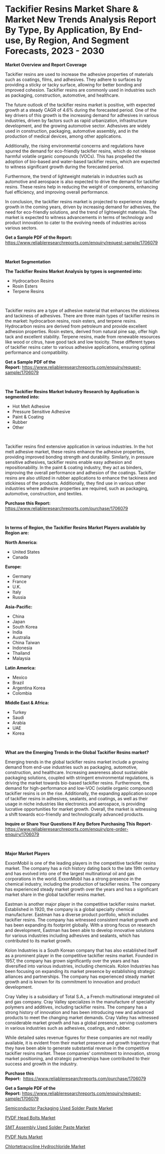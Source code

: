 <p><h1>Tackifier Resins Market Share & Market New Trends Analysis Report By Type, By Application, By End-use, By Region, And Segment Forecasts, 2023 - 2030</h1></p><p><strong>Market Overview and Report Coverage</strong></p>
<p><p>Tackifier resins are used to increase the adhesive properties of materials such as coatings, films, and adhesives. They adhere to surfaces by providing a sticky or tacky surface, allowing for better bonding and improved cohesion. Tackifier resins are commonly used in industries such as packaging, construction, automotive, and healthcare.</p><p>The future outlook of the tackifier resins market is positive, with expected growth at a steady CAGR of 4.6% during the forecasted period. One of the key drivers of this growth is the increasing demand for adhesives in various industries, driven by factors such as rapid urbanization, infrastructure development, and the growing automotive sector. Adhesives are widely used in construction, packaging, automotive assembly, and in the production of medical devices, among other applications.</p><p>Additionally, the rising environmental concerns and regulations have spurred the demand for eco-friendly tackifier resins, which do not release harmful volatile organic compounds (VOCs). This has propelled the adoption of bio-based and water-based tackifier resins, which are expected to witness significant growth during the forecasted period.</p><p>Furthermore, the trend of lightweight materials in industries such as automotive and aerospace is also expected to drive the demand for tackifier resins. These resins help in reducing the weight of components, enhancing fuel efficiency, and improving overall performance.</p><p>In conclusion, the tackifier resins market is projected to experience steady growth in the coming years, driven by increasing demand for adhesives, the need for eco-friendly solutions, and the trend of lightweight materials. The market is expected to witness advancements in terms of technology and product innovation to cater to the evolving needs of industries across various sectors.</p></p>
<p><strong>Get a Sample PDF of the Report:</strong> <a href="https://www.reliableresearchreports.com/enquiry/request-sample/1706079">https://www.reliableresearchreports.com/enquiry/request-sample/1706079</a></p>
<p>&nbsp;</p>
<p><strong>Market Segmentation</strong></p>
<p><strong>The Tackifier Resins Market Analysis by types is segmented into:</strong></p>
<p><ul><li>Hydrocarbon Resins</li><li>Rosin Esters</li><li>Terpene Resins</li></ul></p>
<p>&nbsp;</p>
<p><p>Tackifier resins are a type of adhesive material that enhances the stickiness and tackiness of adhesives. There are three main types of tackifier resins in the market: hydrocarbon resins, rosin esters, and terpene resins. Hydrocarbon resins are derived from petroleum and provide excellent adhesion properties. Rosin esters, derived from natural pine sap, offer high tack and excellent stability. Terpene resins, made from renewable resources like wood or citrus, have good tack and low toxicity. These different types of tackifier resins cater to various adhesive applications, ensuring optimal performance and compatibility.</p></p>
<p><strong>Get a Sample PDF of the Report:</strong>&nbsp;<a href="https://www.reliableresearchreports.com/enquiry/request-sample/1706079">https://www.reliableresearchreports.com/enquiry/request-sample/1706079</a></p>
<p>&nbsp;</p>
<p><strong>The Tackifier Resins Market Industry Research by Application is segmented into:</strong></p>
<p><ul><li>Hot Melt Adhesive</li><li>Pressure Sensitive Adhesive</li><li>Paint & Coating</li><li>Rubber</li><li>Other</li></ul></p>
<p>&nbsp;</p>
<p><p>Tackifier resins find extensive application in various industries. In the hot melt adhesive market, these resins enhance the adhesive properties, providing improved bonding strength and durability. Similarly, in pressure sensitive adhesives, tackifier resins enable easy adhesion and repositionability. In the paint & coating industry, they act as binders, improving the overall performance and adhesion of the coatings. Tackifier resins are also utilized in rubber applications to enhance the tackiness and stickiness of the products. Additionally, they find use in various other industries where adhesive properties are required, such as packaging, automotive, construction, and textiles.</p></p>
<p><strong>Purchase this Report:</strong>&nbsp; <a href="https://www.reliableresearchreports.com/purchase/1706079">https://www.reliableresearchreports.com/purchase/1706079</a></p>
<p>&nbsp;</p>
<p><strong>In terms of Region, the Tackifier Resins Market Players available by Region are:</strong></p>
<p>
    <p> <strong> North America: </strong>
        <ul>
            <li>United States</li>
            <li>Canada</li>
        </ul>
        </p> 
    <p> <strong> Europe: </strong>
        <ul>
            <li>Germany</li>
            <li>France</li>
            <li>U.K.</li>
            <li>Italy</li>
            <li>Russia</li>
        </ul>
        </p> 
    <p> <strong> Asia-Pacific: </strong>
        <ul>
            <li>China</li>
            <li>Japan</li>
            <li>South Korea</li>
            <li>India</li>
            <li>Australia</li>
            <li>China Taiwan</li>
            <li>Indonesia</li>
            <li>Thailand</li>
            <li>Malaysia</li>
        </ul>
        </p> 
    <p> <strong> Latin America: </strong>
        <ul>
            <li>Mexico</li>
            <li>Brazil</li>
            <li>Argentina Korea</li>
            <li>Colombia</li>
        </ul>
        </p> 
    <p> <strong> Middle East & Africa: </strong>
        <ul>
            <li>Turkey</li>
            <li>Saudi</li>
            <li>Arabia</li>
            <li>UAE</li>
            <li>Korea</li>
        </ul>
    </p>
    </p>
<p>&nbsp;</p>
<p><strong>What are the Emerging Trends in the Global Tackifier Resins market?</strong></p>
<p><p>Emerging trends in the global tackifier resins market include a growing demand from end-use industries such as packaging, automotive, construction, and healthcare. Increasing awareness about sustainable packaging solutions, coupled with stringent environmental regulations, is driving the market towards bio-based tackifier resins. Furthermore, the demand for high-performance and low-VOC (volatile organic compound) tackifier resins is on the rise. Additionally, the expanding application scope of tackifier resins in adhesives, sealants, and coatings, as well as their usage in niche industries like electronics and aerospace, is providing lucrative opportunities for market growth. Overall, the market is witnessing a shift towards eco-friendly and technologically advanced products.</p></p>
<p><strong>Inquire or Share Your Questions If Any Before Purchasing This Report</strong>- <a href="https://www.reliableresearchreports.com/enquiry/pre-order-enquiry/1706079">https://www.reliableresearchreports.com/enquiry/pre-order-enquiry/1706079</a></p>
<p>&nbsp;</p>
<p><strong>Major Market Players</strong></p>
<p><p>ExxonMobil is one of the leading players in the competitive tackifier resins market. The company has a rich history dating back to the late 19th century and has evolved into one of the largest multinational oil and gas corporations in the world. ExxonMobil has a strong presence in the chemical industry, including the production of tackifier resins. The company has experienced steady market growth over the years and has a significant market share in the global tackifier resins market. </p><p>Eastman is another major player in the competitive tackifier resins market. Established in 1920, the company is a global specialty chemical manufacturer. Eastman has a diverse product portfolio, which includes tackifier resins. The company has witnessed consistent market growth and has been expanding its footprint globally. With a strong focus on research and development, Eastman has been able to develop innovative solutions for various industries including adhesives and sealants, which has contributed to its market growth.</p><p>Kolon Industries is a South Korean company that has also established itself as a prominent player in the competitive tackifier resins market. Founded in 1957, the company has grown significantly over the years and has diversified into various industries, including chemicals. Kolon Industries has been focusing on expanding its market presence by establishing strategic alliances and partnerships. The company has experienced steady market growth and is known for its commitment to innovation and product development.</p><p>Cray Valley is a subsidiary of Total S.A., a French multinational integrated oil and gas company. Cray Valley specializes in the manufacture of specialty polymers and additives, including tackifier resins. The company has a strong history of innovation and has been introducing new and advanced products to meet the changing market demands. Cray Valley has witnessed considerable market growth and has a global presence, serving customers in various industries such as adhesives, coatings, and rubber.</p><p>While detailed sales revenue figures for these companies are not readily available, it is evident from their market presence and growth trajectory that they have been able to generate substantial revenue in the competitive tackifier resins market. These companies' commitment to innovation, strong market positioning, and strategic partnerships have contributed to their success and growth in the industry.</p></p>
<p><strong>Purchase this Report:</strong>&nbsp;&nbsp;<a href="https://www.reliableresearchreports.com/purchase/1706079">https://www.reliableresearchreports.com/purchase/1706079</a></p>
<p></p>
<p><strong>Get a Sample PDF of the Report:</strong>&nbsp;<a href="https://www.reliableresearchreports.com/enquiry/request-sample/1706079">https://www.reliableresearchreports.com/enquiry/request-sample/1706079</a></p>
<p><p><a href="https://medium.com/@shivangi.reportprime/semiconductor-packaging-used-solder-paste-market-competitive-analysis-market-trends-and-forecast-3e2254e51cdd">Semiconductor Packaging Used Solder Paste Market</a></p><p><a href="https://github.com/ambrozg/Market-Research-Report-List-1/blob/main/pvdf-head-bolts-market.md">PVDF Head Bolts Market</a></p><p><a href="https://medium.com/@aniket.reportprime23/smt-assembly-used-solder-paste-market-insights-into-market-cagr-market-trends-and-growth-2740e2513dd6">SMT Assembly Used Solder Paste Market</a></p><p><a href="https://github.com/dzharov81/Market-Research-Report-List-1/blob/main/pvdf-nuts-market.md">PVDF Nuts Market</a></p><p><a href="https://www.linkedin.com/pulse/chlortetracycline-hydrochloride-market-size-growth-forecast-vcwhf/">Chlortetracycline Hydrochloride Market</a></p></p>